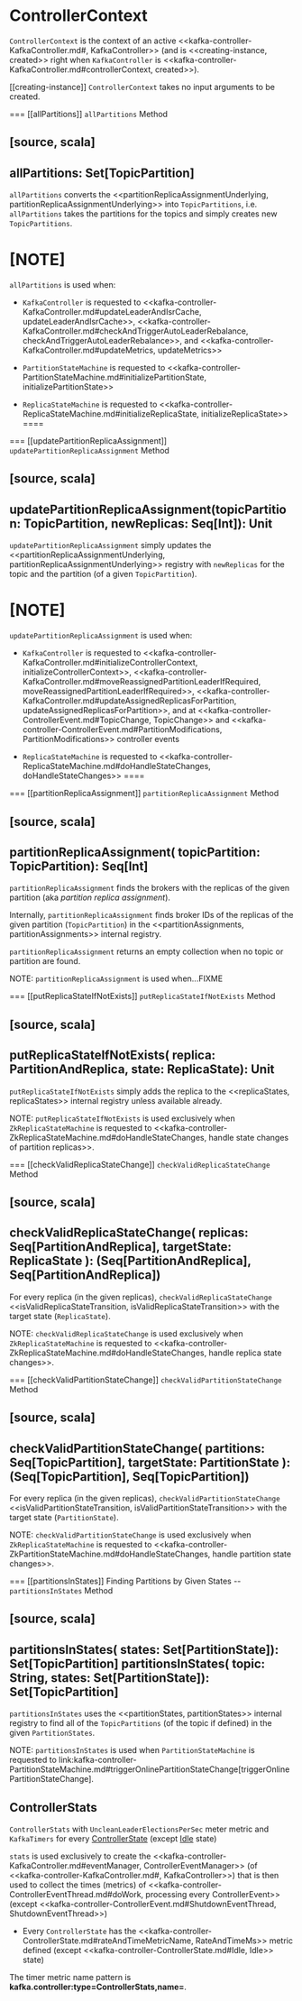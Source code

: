 # ControllerContext

`ControllerContext` is the context of an active <<kafka-controller-KafkaController.md#, KafkaController>> (and is <<creating-instance, created>> right when `KafkaController` is <<kafka-controller-KafkaController.md#controllerContext, created>>).

[[creating-instance]]
`ControllerContext` takes no input arguments to be created.

=== [[allPartitions]] `allPartitions` Method

[source, scala]
----
allPartitions: Set[TopicPartition]
----

`allPartitions` converts the <<partitionReplicaAssignmentUnderlying, partitionReplicaAssignmentUnderlying>> into `TopicPartitions`, i.e. `allPartitions` takes the partitions for the topics and simply creates new `TopicPartitions`.

[NOTE]
====
`allPartitions` is used when:

* `KafkaController` is requested to <<kafka-controller-KafkaController.md#updateLeaderAndIsrCache, updateLeaderAndIsrCache>>, <<kafka-controller-KafkaController.md#checkAndTriggerAutoLeaderRebalance, checkAndTriggerAutoLeaderRebalance>>, and <<kafka-controller-KafkaController.md#updateMetrics, updateMetrics>>

* `PartitionStateMachine` is requested to <<kafka-controller-PartitionStateMachine.md#initializePartitionState, initializePartitionState>>

* `ReplicaStateMachine` is requested to <<kafka-controller-ReplicaStateMachine.md#initializeReplicaState, initializeReplicaState>>
====

=== [[updatePartitionReplicaAssignment]] `updatePartitionReplicaAssignment` Method

[source, scala]
----
updatePartitionReplicaAssignment(topicPartition: TopicPartition, newReplicas: Seq[Int]): Unit
----

`updatePartitionReplicaAssignment` simply updates the <<partitionReplicaAssignmentUnderlying, partitionReplicaAssignmentUnderlying>> registry with `newReplicas` for the topic and the partition (of a given `TopicPartition`).

[NOTE]
====
`updatePartitionReplicaAssignment` is used when:

* `KafkaController` is requested to <<kafka-controller-KafkaController.md#initializeControllerContext, initializeControllerContext>>, <<kafka-controller-KafkaController.md#moveReassignedPartitionLeaderIfRequired, moveReassignedPartitionLeaderIfRequired>>, <<kafka-controller-KafkaController.md#updateAssignedReplicasForPartition, updateAssignedReplicasForPartition>>, and at <<kafka-controller-ControllerEvent.md#TopicChange, TopicChange>> and <<kafka-controller-ControllerEvent.md#PartitionModifications, PartitionModifications>> controller events

* `ReplicaStateMachine` is requested to <<kafka-controller-ReplicaStateMachine.md#doHandleStateChanges, doHandleStateChanges>>
====

=== [[partitionReplicaAssignment]] `partitionReplicaAssignment` Method

[source, scala]
----
partitionReplicaAssignment(
  topicPartition: TopicPartition): Seq[Int]
----

`partitionReplicaAssignment` finds the brokers with the replicas of the given partition (aka _partition replica assignment_).

Internally, `partitionReplicaAssignment` finds broker IDs of the replicas of the given partition (`TopicPartition`) in the <<partitionAssignments, partitionAssignments>> internal registry.

`partitionReplicaAssignment` returns an empty collection when no topic or partition are found.

NOTE: `partitionReplicaAssignment` is used when...FIXME

=== [[putReplicaStateIfNotExists]] `putReplicaStateIfNotExists` Method

[source, scala]
----
putReplicaStateIfNotExists(
  replica: PartitionAndReplica,
  state: ReplicaState): Unit
----

`putReplicaStateIfNotExists` simply adds the replica to the <<replicaStates, replicaStates>> internal registry unless available already.

NOTE: `putReplicaStateIfNotExists` is used exclusively when `ZkReplicaStateMachine` is requested to <<kafka-controller-ZkReplicaStateMachine.md#doHandleStateChanges, handle state changes of partition replicas>>.

=== [[checkValidReplicaStateChange]] `checkValidReplicaStateChange` Method

[source, scala]
----
checkValidReplicaStateChange(
  replicas: Seq[PartitionAndReplica],
  targetState: ReplicaState
): (Seq[PartitionAndReplica], Seq[PartitionAndReplica])
----

For every replica (in the given replicas), `checkValidReplicaStateChange` <<isValidReplicaStateTransition, isValidReplicaStateTransition>> with the target state (`ReplicaState`).

NOTE: `checkValidReplicaStateChange` is used exclusively when `ZkReplicaStateMachine` is requested to <<kafka-controller-ZkReplicaStateMachine.md#doHandleStateChanges, handle replica state changes>>.

=== [[checkValidPartitionStateChange]] `checkValidPartitionStateChange` Method

[source, scala]
----
checkValidPartitionStateChange(
  partitions: Seq[TopicPartition],
  targetState: PartitionState
): (Seq[TopicPartition], Seq[TopicPartition])
----

For every replica (in the given replicas), `checkValidPartitionStateChange` <<isValidPartitionStateTransition, isValidPartitionStateTransition>> with the target state (`PartitionState`).

NOTE: `checkValidPartitionStateChange` is used exclusively when `ZkReplicaStateMachine` is requested to <<kafka-controller-ZkPartitionStateMachine.md#doHandleStateChanges, handle partition state changes>>.

=== [[partitionsInStates]] Finding Partitions by Given States -- `partitionsInStates` Method

[source, scala]
----
partitionsInStates(
  states: Set[PartitionState]): Set[TopicPartition]
partitionsInStates(
  topic: String, states: Set[PartitionState]): Set[TopicPartition]
----

`partitionsInStates` uses the <<partitionStates, partitionStates>> internal registry to find all of the `TopicPartitions` (of the topic if defined) in the given `PartitionStates`.

NOTE: `partitionsInStates` is used when `PartitionStateMachine` is requested to link:kafka-controller-PartitionStateMachine.md#triggerOnlinePartitionStateChange[triggerOnlinePartitionStateChange].

## <span id="stats"><span id="rateAndTimeMetrics"><span id="ControllerStats"> ControllerStats

`ControllerStats` with `UncleanLeaderElectionsPerSec` meter metric and `KafkaTimers` for every [ControllerState](ControllerState.md) (except [Idle](ControllerState.md#Idle) state)

`stats` is used exclusively to create the <<kafka-controller-KafkaController.md#eventManager, ControllerEventManager>> (of <<kafka-controller-KafkaController.md#, KafkaController>>) that is then used to collect the times (metrics) of <<kafka-controller-ControllerEventThread.md#doWork, processing every ControllerEvent>> (except <<kafka-controller-ControllerEvent.md#ShutdownEventThread, ShutdownEventThread>>)

* Every `ControllerState` has the <<kafka-controller-ControllerState.md#rateAndTimeMetricName, RateAndTimeMs>> metric defined (except <<kafka-controller-ControllerState.md#Idle, Idle>> state)

The timer metric name pattern is **kafka.controller:type=ControllerStats,name=**.

